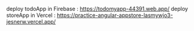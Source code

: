 deploy todoApp in Firebase : https://todomyapp-44391.web.app/
deploy storeApp in Vercel : https://practice-angular-appstore-lasmywjo3-jesnerw.vercel.app/
